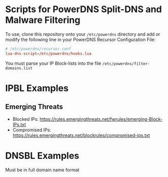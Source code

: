 # Scripts for PowerDNS Split-DNS and Malware Filtering

To use, clone this repository onto your `/etc/powerdns` directory and add
or modify the following line in your PowerDNS Recursor Configuration File:

```conf
# /etc/powerdns/recursor.conf
lua-dns-script=/etc/powerdns/hooks.lua
```

You must parse your IP Block-lists into the file `/etc/powerdns/filter-domains.list`

# IPBL Examples

## Emerging Threats
* Blocked IPs: <https://rules.emergingthreats.net/fwrules/emerging-Block-IPs.txt>
* Compromised IPs: <https://rules.emergingthreats.net/blockrules/compromised-ips.txt>

# DNSBL Examples

Must be in full domain name format